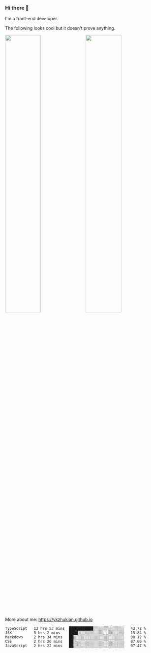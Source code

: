 ### Hi there 👋

I'm a front-end developer.

The following looks cool but it doesn't prove anything.

[<img align="right" width="48%" src="https://github-readme-stats.vercel.app/api?username=ykzhukian&show_icons=true&theme=dracula">](https://github.com/anuraghazra/github-readme-stats)

[<img width="48%" src="https://github-readme-stats.vercel.app/api/top-langs/?username=ykzhukian&layout=compact&theme=dracula">](https://github.com/anuraghazra/github-readme-stats)

More about me: 
https://ykzhukian.github.io

<!--START_SECTION:waka-->
```text
TypeScript   13 hrs 53 mins  ███████████░░░░░░░░░░░░░░   43.72 % 
JSX          5 hrs 2 mins    ████░░░░░░░░░░░░░░░░░░░░░   15.84 % 
Markdown     2 hrs 34 mins   ██░░░░░░░░░░░░░░░░░░░░░░░   08.12 % 
CSS          2 hrs 26 mins   ██░░░░░░░░░░░░░░░░░░░░░░░   07.66 % 
JavaScript   2 hrs 22 mins   ██░░░░░░░░░░░░░░░░░░░░░░░   07.47 % 
```
<!--END_SECTION:waka-->
